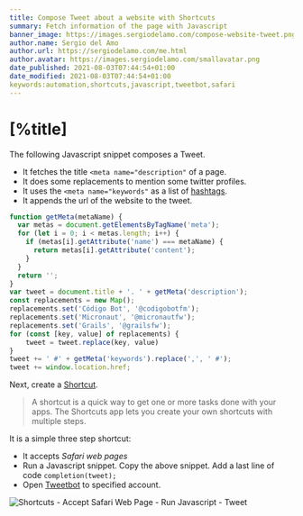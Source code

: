 ```yaml
---
title: Compose Tweet about a website with Shortcuts
summary: Fetch information of the page with Javascript
banner_image: https://images.sergiodelamo.com/compose-website-tweet.png
author.name: Sergio del Amo
author.url: https://sergiodelamo.com/me.html
author.avatar: https://images.sergiodelamo.com/smallavatar.png 
date_published: 2021-08-03T07:44:54+01:00
date_modified: 2021-08-03T07:44:54+01:00
keywords:automation,shortcuts,javascript,tweetbot,safari
---
```


# [%title]

The following Javascript snippet composes a Tweet. 

- It fetches the title `<meta name="description"` of a page.
- It does some replacements to mention some twitter profiles. 
- It uses the `<meta name="keywords"` as a list of [hashtags](https://help.twitter.com/en/using-twitter/how-to-use-hashtags).
- It appends the url of the website to the tweet. 

```javascript
function getMeta(metaName) {
  var metas = document.getElementsByTagName('meta');
  for (let i = 0; i < metas.length; i++) {
    if (metas[i].getAttribute('name') === metaName) {
      return metas[i].getAttribute('content');
    }
  }
  return '';
}
var tweet = document.title + '. ' + getMeta('description');
const replacements = new Map();
replacements.set('Código Bot', '@codigobotfm');
replacements.set('Micronaut', '@micronautfw');
replacements.set('Grails', '@grailsfw');
for (const [key, value] of replacements) {
	tweet = tweet.replace(key, value)
}
tweet += ' #' + getMeta('keywords').replace(',', ' #');
tweet += window.location.href;
```

Next, create a [Shortcut](https://support.apple.com/guide/shortcuts/welcome/ios).

> A shortcut is a quick way to get one or more tasks done with your apps. The Shortcuts app lets you create your own shortcuts with multiple steps. 

It is a simple three step shortcut: 

- It accepts _Safari web pages_
- Run a Javascript snippet. Copy the above snippet. Add a last line of code `completion(tweet);`
- Open [Tweetbot](https://tapbots.com/tweetbot) to specified account. 

![Shortcuts - Accept Safari Web Page - Run Javascript - Tweet](https://images.sergiodelamo.com/shortcut-accepts-safari-web-pages-run-javascript-tweetbot.jpg)
